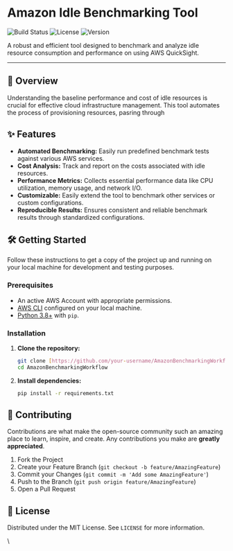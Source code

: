 # Amazon Idle Benchmarking Tool

![Build Status](https://img.shields.io/badge/build-passing-brightgreen)
![License](https://img.shields.io/badge/license-MIT-blue)
![Version](https://img.shields.io/badge/version-1.0.0-informational)

A robust and efficient tool designed to benchmark and analyze idle resource consumption and performance on using AWS QuickSight.

---

## 🚀 Overview

Understanding the baseline performance and cost of idle resources is crucial for effective cloud infrastructure management. This tool automates the process of provisioning resources, pasring through

## ✨ Features

- **Automated Benchmarking:** Easily run predefined benchmark tests against various AWS services.
- **Cost Analysis:** Track and report on the costs associated with idle resources.
- **Performance Metrics:** Collects essential performance data like CPU utilization, memory usage, and network I/O.
- **Customizable:** Easily extend the tool to benchmark other services or custom configurations.
- **Reproducible Results:** Ensures consistent and reliable benchmark results through standardized configurations.

## 🛠️ Getting Started

Follow these instructions to get a copy of the project up and running on your local machine for development and testing purposes.

### Prerequisites

- An active AWS Account with appropriate permissions.
- [AWS CLI](https://aws.amazon.com/cli/) configured on your local machine.
- [Python 3.8+](https://www.python.org/downloads/) with `pip`.

### Installation

1.  **Clone the repository:**
    ```bash
    git clone [https://github.com/your-username/AmazonBenchmarkingWorkflow.git](https://github.com/your-username/AmazonBenchmarkingWorkflow.git)
    cd AmazonBenchmarkingWorkflow
    ```

2.  **Install dependencies:**
    ```bash
    pip install -r requirements.txt
    ```
    
## 🤝 Contributing

Contributions are what make the open-source community such an amazing place to learn, inspire, and create. Any contributions you make are **greatly appreciated**.

1.  Fork the Project
2.  Create your Feature Branch (`git checkout -b feature/AmazingFeature`)
3.  Commit your Changes (`git commit -m 'Add some AmazingFeature'`)
4.  Push to the Branch (`git push origin feature/AmazingFeature`)
5.  Open a Pull Request

## 📜 License

Distributed under the MIT License. See `LICENSE` for more information.


\\
